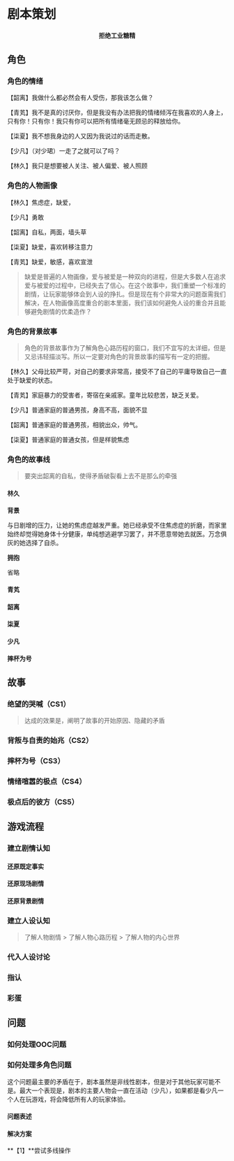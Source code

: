 # 剧本策划

<h4 align="center">拒绝工业糖精</h4>

## 角色

### 角色的情绪

【韶离】我做什么都必然会有人受伤，那我该怎么做？

【青芄】我不是真的讨厌你，但是我没有办法把我的情绪倾泻在我喜欢的人身上，只有你！只有你！我只有你可以把所有情绪毫无顾忌的释放给你。

【柒夏】我不想我身边的人又因为我说过的话而走散。

【少凡】（对少珺）一走了之就可以了吗？

【林久】我只是想要被人关注、被人偏爱、被人照顾

### 角色的人物画像

【林久】焦虑症，缺爱，

【少凡】勇敢

【韶离】自私，两面，墙头草

【柒夏】缺爱，喜欢转移注意力

【青芄】缺爱，敏感，喜欢宣泄

> 缺爱是普遍的人物画像，爱与被爱是一种双向的进程，但是大多数人在追求爱与被爱的过程中，已经失去了信心。在这个故事中，我们重塑一个标准的剧情，让玩家能够体会到人设的挣扎。但是现在有个非常大的问题亟需我们解决，在人物画像高度重合的剧本里面，我们该如何避免人设的重合并且能够避免剧情的优柔造作？



### 角色的背景故事

> 角色的背景故事作为了解角色心路历程的窗口，我们不宜写的太详细，但是又忌讳轻描淡写。所以一定要对角色的背景故事的描写有一定的把握。

【林久】父母比较严苛，对自己的要求非常高，接受不了自己的平庸导致自己一直处于缺爱的状态。

【青芄】家庭暴力的受害者，寄宿在亲戚家。童年比较悲苦，缺乏关爱。

【少凡】普通家庭的普通男孩，身高不高，面貌不显

【韶离】普通家庭的普通男孩，相貌出众，帅气。

【柒夏】普通家庭的普通女孩，但是样貌焦虑

### 角色的故事线

> 要突出韶离的自私，使得矛盾破裂看上去不是那么的牵强

#### 林久

**背景**

与日剧增的压力，让她的焦虑症越发严重。她已经承受不住焦虑症的折磨，而家里始终却觉得她身体十分健康，单纯想逃避学习罢了，并不愿意带她去就医。万念俱灰的她选择了自杀。

**拥抱**

省略

#### 青芄

#### 韶离

#### 柒夏

#### 少凡

**摔杯为号**

## 故事

### 绝望的哭喊（CS1）

> 达成的效果是，阐明了故事的开始原因、隐藏的矛盾

### 背叛与自责的始兆（CS2）

### 摔杯为号（CS3）

### 情绪喧嚣的极点（CS4）

### 极点后的彼方（CS5）

## 游戏流程

### 建立剧情认知

#### 还原既定事实

#### 还原现场剧情

#### 还原背景剧情

### 建立人设认知

> 了解人物剧情 > 了解人物心路历程 > 了解人物的内心世界

#### 

### 代入人设讨论

### 指认

### 彩蛋

## 问题

### 如何处理OOC问题

### 如何处理多角色问题

这个问题最主要的矛盾在于，剧本虽然是非线性剧本，但是对于其他玩家可能不是。最大一个表现是，剧本的主要人物会一直在活动（少凡），如果都是看少凡一个人在玩游戏，将会降低所有人的玩家体验。

#### 问题表述

#### 解决方案

**【1】**尝试多线操作

